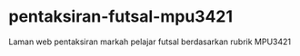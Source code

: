 # pentaksiran-futsal-mpu3421
Laman web pentaksiran markah pelajar futsal berdasarkan rubrik MPU3421
